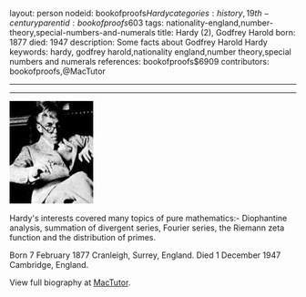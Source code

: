 layout: person
nodeid: bookofproofs$Hardy
categories: history,19th-century
parentid: bookofproofs$603
tags: nationality-england,number-theory,special-numbers-and-numerals
title: Hardy (2), Godfrey Harold
born: 1877
died: 1947
description: Some facts about Godfrey Harold Hardy
keywords: hardy, godfrey harold,nationality england,number theory,special numbers and numerals
references: bookofproofs$6909
contributors: bookofproofs,@MacTutor

---


---

![Hardy.jpg](https://github.com/bookofproofs/bookofproofs.github.io/blob/main/_sources/_assets/images/portraits/Hardy.jpg?raw=true)

Hardy's interests covered many topics of pure mathematics:- Diophantine analysis, summation of divergent series, Fourier series, the Riemann zeta function and the distribution of primes.

Born 7 February 1877 Cranleigh, Surrey, England. Died 1 December 1947 Cambridge, England.


View full biography at [MacTutor](https://mathshistory.st-andrews.ac.uk/Biographies/Hardy/).